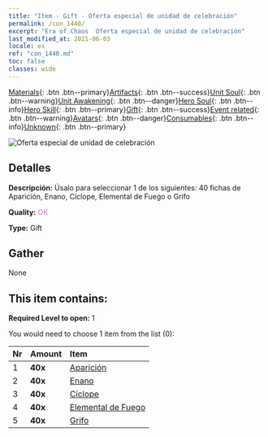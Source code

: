 ```yaml
---
title: "Item - Gift - Oferta especial de unidad de celebración"
permalink: /con_1440/
excerpt: "Era of Chaos  Oferta especial de unidad de celebración"
last_modified_at: 2021-06-03
locale: es
ref: "con_1440.md"
toc: false
classes: wide
---
```

 [Materials](/ItemsES/){: .btn .btn--primary}[Artifacts](/ItemsES/Artifacts/){: .btn .btn--success}[Unit Soul](/ItemsES/UnitSoul/){: .btn .btn--warning}[Unit Awakening](/ItemsES/UnitAwakening/){: .btn .btn--danger}[Hero Soul](/ItemsES/HeroSoul/){: .btn .btn--info}[Hero Skill](/ItemsES/HeroSkill/){: .btn .btn--primary}[Gift](/ItemsES/Gift/){: .btn .btn--success}[Event related](/ItemsES/Events/){: .btn .btn--warning}[Avatars](/ItemsES/Avatars/){: .btn .btn--danger}[Consumables](/ItemsES/Consumables/){: .btn .btn--info}[Unknown](/ItemsES/Unknown/){: .btn .btn--primary}

 ![Oferta especial de unidad de celebración](/images/t/i_907054.png)

## Detalles
 **Descripción:** Úsalo para seleccionar 1 de los siguientes: 40 fichas de Aparición, Enano, Cíclope, Elemental de Fuego o Grifo

 **Quality:** <span style="color: #DA70D6">OK</span>

 **Type:** Gift

## Gather

  None

## This item contains:

 **Required Level to open:** 1

 You would need to choose 1 item from the list (0):

  | Nr | Amount |     Item    |
  |:---|:-------|:------------|
  | 1 |  **40x** | [Aparición](/ItemsES/unt_210/) |  | 
  | 2 |  **40x** | [Enano](/ItemsES/unt_200/) |  | 
  | 3 |  **40x** | [Cíclope](/ItemsES/unt_222/) |  | 
  | 4 |  **40x** | [Elemental de Fuego](/ItemsES/unt_265/) |  | 
  | 5 |  **40x** | [Grifo](/ItemsES/unt_192/) |  | 
